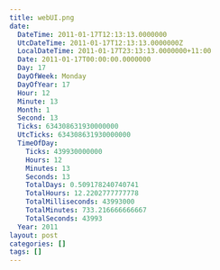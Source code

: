```yaml
---
title: webUI.png
date:
  DateTime: 2011-01-17T12:13:13.0000000
  UtcDateTime: 2011-01-17T12:13:13.0000000Z
  LocalDateTime: 2011-01-17T23:13:13.0000000+11:00
  Date: 2011-01-17T00:00:00.0000000
  Day: 17
  DayOfWeek: Monday
  DayOfYear: 17
  Hour: 12
  Minute: 13
  Month: 1
  Second: 13
  Ticks: 634308631930000000
  UtcTicks: 634308631930000000
  TimeOfDay:
    Ticks: 439930000000
    Hours: 12
    Minutes: 13
    Seconds: 13
    TotalDays: 0.509178240740741
    TotalHours: 12.2202777777778
    TotalMilliseconds: 43993000
    TotalMinutes: 733.216666666667
    TotalSeconds: 43993
  Year: 2011
layout: post
categories: []
tags: []
---
```


